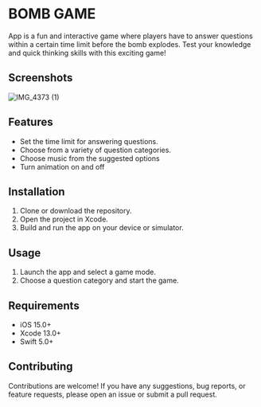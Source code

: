 # BOMB GAME

App is a fun and interactive game where players have to answer questions within a certain time limit before the bomb explodes. Test your knowledge and quick thinking skills with this exciting game!

## Screenshots


![IMG_4373 (1)](https://github.com/Vanopr/BOMB-Game/assets/118197831/b6895ebe-a52e-4c22-8206-daaca756a04f)




## Features

- Set the time limit for answering questions.
- Choose from a variety of question categories.
- Choose music from the suggested options
- Turn animation on and off



## Installation

1. Clone or download the repository.
2. Open the project in Xcode.
3. Build and run the app on your device or simulator.

## Usage

1. Launch the app and select a game mode.
2. Choose a question category and start the game.


## Requirements

- iOS 15.0+
- Xcode 13.0+
- Swift 5.0+

## Contributing

Contributions are welcome! If you have any suggestions, bug reports, or feature requests, please open an issue or submit a pull request.
